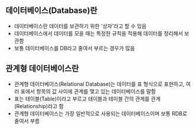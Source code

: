 ## 데이터베이스(Database)란
- 데이터베이스란 데이터를 보관하기 위한 '상자'라고 할 수 있음
- 데이터베이스에서 데이터를 모을 때는 특정한 규칙을 적용해 데이터를 정리해서 보관함
- 보통 데이터베이스를 DB라고 줄여서 부르는 경우가 많음

## 관계형 데이터베이스란
- 관계형 데이터베이스(Relational Database)는 데이터를 표 형식으로 표현하고, 여러 표에서 항목의 값 사이에 관계를 맺고 있는 데이터베이스를 말함
- 표는 테이블(Table)이라고 부르고 테이블과 테이블 간의 관계를 관계(Relationship)라고 함
- 관계형 데이터베이스는 가장 일반적으로 사용되는 데이터베이스이며 보통 RDB로 줄여서 부름